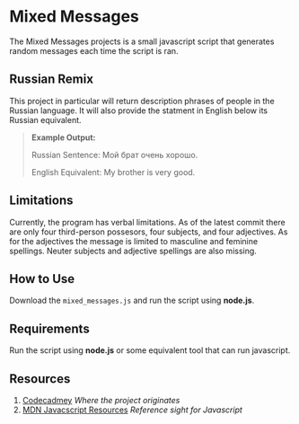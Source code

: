 Mixed Messages
===
The Mixed Messages projects is a small javascript script that generates random messages each time the script is ran.

Russian Remix
---
This project in particular will return description phrases of people in the Russian language. It will also provide the statment in English below its Russian equivalent.

>**Example Output:**
> 
>
>Russian Sentence: Мой брат очень хорошо.
> 
>English Equivalent: My brother is very good.
>

## Limitations
Currently, the program has verbal limitations. As of the latest commit there are only four third-person possesors, four subjects, and four adjectives. As for the adjectives the message is limited to masculine and feminine spellings. Neuter subjects and adjective spellings are also missing.

## How to Use
Download the `mixed_messages.js` and run the script using **node.js**.

## Requirements
Run the script using **node.js** or some equivalent tool that can run javascript.

## Resources
1. [Codecadmey](https://www.codecademy.com) *Where the project originates*
2. [MDN Javacscript Resources](https://developer.mozilla.org/en-US/docs/Web/JavaScript) *Reference sight for Javascript*